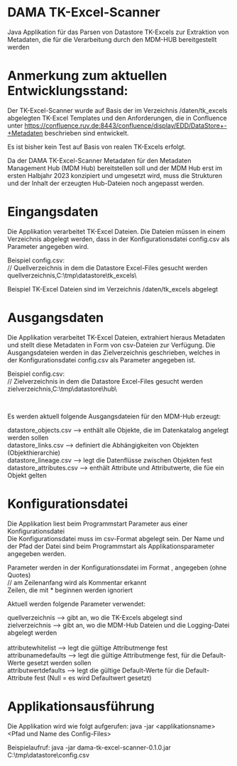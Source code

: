 # DAMA TK-Excel-Scanner
Java Applikation für das Parsen von Datastore TK-Excels zur Extraktion von Metadaten, die für die Verarbeitung durch den MDM-HUB bereitgestellt werden
</br>

# Anmerkung zum aktuellen Entwicklungsstand:
Der TK-Excel-Scanner wurde auf Basis der im Verzeichnis /daten/tk_excels abgelegten TK-Excel Templates und den Anforderungen, die in Confluence unter https://confluence.ruv.de:8443/confluence/display/EDD/DataStore+-+Metadaten beschrieben sind entwickelt.

Es ist bisher kein Test auf Basis von realen TK-Excels erfolgt. 

Da der DAMA TK-Excel-Scanner Metadaten für den Metadaten Management Hub (MDM Hub) bereitstellen soll und der MDM Hub erst im ersten Halbjahr 2023 konzipiert und umgesetzt wird, muss die Strukturen und der Inhalt der erzeugten Hub-Dateien noch angepasst werden.  

# Eingangsdaten
Die Applikation verarbeitet TK-Excel Dateien. Die Dateien müssen in einem Verzeichnis abgelegt werden, dass in der Konfigurationsdatei config.csv als Parameter angegeben wird.

Beispiel config.csv:
</br>
// Quellverzeichnis in dem die Datastore Excel-Files gesucht werden
</br>
quellverzeichnis,C:\tmp\datastore\tk_excels\

Beispiel TK-Excel Dateien sind im Verzeichnis /daten/tk_excels abgelegt

# Ausgangsdaten
Die Applikation verarbeitet TK-Excel Dateien, extrahiert hieraus Metadaten und stellt diese Metadaten in Form von csv-Dateien zur Verfügung. Die Ausgangsdateien werden in das Zielverzeichnis geschrieben, welches in der Konfigurationsdatei config.csv als Parameter angegeben ist.

Beispiel config.csv:
</br>
// Zielverzeichnis in dem die Datastore Excel-Files gesucht werden
</br>
zielverzeichnis,C:\tmp\datastore\hub\

</br>

Es werden aktuell folgende Ausgangsdateien für den MDM-Hub erzeugt:

datastore_objects.csv	   --> enthält alle Objekte, die im Datenkatalog angelegt werden sollen
</br>
datastore_links.csv	     --> definiert die Abhängigkeiten von Objekten (Objekthierarchie)
</br>
datastore_lineage.csv	   --> legt die Datenflüsse zwischen Objekten fest
</br>
datastore_attributes.csv	--> enthält Attribute und Attributwerte, die füe ein Objekt gelten


# Konfigurationsdatei
Die Applikation liest beim Programmstart Parameter aus einer Konfigurationsdatei
</br>
Die Konfigurationsdatei muss im csv-Format abgelegt sein. 
Der Name und der Pfad der Datei sind beim Programmstart als Applikationsparameter angegeben werden.

Parameter werden in der Konfigurationsdatei im Format <parametername>,<parameterwert> angegeben (ohne Quotes)  
// am Zeilenanfang wird als Kommentar erkannt  
Zeilen, die mit * beginnen werden ignoriert

Aktuell werden folgende Parameter verwendet:

quellverzeichnis	   --> gibt an, wo die TK-Excels abgelegt sind
</br>
zielverzeichnis	   --> gibt an, wo die MDM-Hub Dateien und die Logging-Datei abgelegt werden
</br>  
attributewhitelist	   --> legt die gültige Attributmenge fest
</br>
attribunamedefaults --> legt die gültige Attributmenge fest, für die Default-Werte gesetzt werden sollen 
</br>
attributwertdefaults --> legt die gültige Default-Werte für die Default-Attribute fest (Null = es wird Defaultwert gesetzt)


# Applikationsausführung
Die Applikation wird wie folgt aufgerufen:  java -jar \<applikationsname> \<Pfad und Name des Config-Files>
 
Beispielaufruf: java -jar dama-tk-excel-scanner-0.1.0.jar C:\tmp\datastore\config.csv
